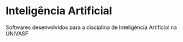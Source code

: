 # Inteligência Artificial
 Softwares desenvolvidos para a disciplina de Inteligência Artificial na UNIVASF
